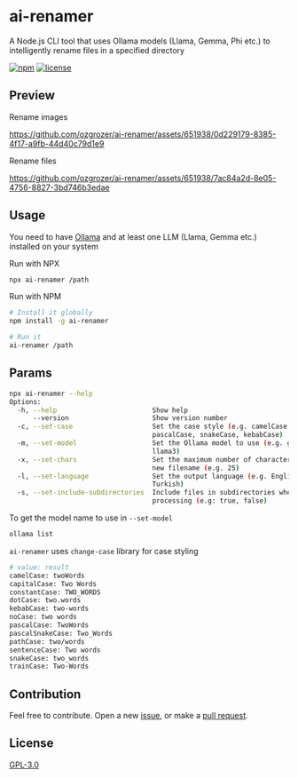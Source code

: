 # ai-renamer

A Node.js CLI tool that uses Ollama models (Llama, Gemma, Phi etc.) to intelligently rename files in a specified directory

[![npm](https://img.shields.io/npm/v/ai-renamer.svg?style=flat-square)](https://www.npmjs.com/package/ai-renamer)
[![license](https://img.shields.io/npm/l/ai-renamer?style=flat-square)](https://github.com/ozgrozer/ai-renamer/blob/main/license)

## Preview

Rename images

https://github.com/ozgrozer/ai-renamer/assets/651938/0d229179-8385-4f17-a9fb-44d40c79d1e9

Rename files

https://github.com/ozgrozer/ai-renamer/assets/651938/7ac84a2d-8e05-4756-8827-3bd746b3edae

## Usage

You need to have [Ollama](https://ollama.com/download) and at least one LLM (Llama, Gemma etc.) installed on your system

Run with NPX

```bash
npx ai-renamer /path
```

Run with NPM

```bash
# Install it globally
npm install -g ai-renamer

# Run it
ai-renamer /path
```

## Params

```bash
npx ai-renamer --help
Options:
  -h, --help                        Show help                          [boolean]
      --version                     Show version number                [boolean]
  -c, --set-case                    Set the case style (e.g. camelCase,
                                    pascalCase, snakeCase, kebabCase)   [string]
  -m, --set-model                   Set the Ollama model to use (e.g. gemma2,
                                    llama3)                             [string]
  -x, --set-chars                   Set the maximum number of characters in the
                                    new filename (e.g. 25)              [number]
  -l, --set-language                Set the output language (e.g. English,
                                    Turkish)                            [string]
  -s, --set-include-subdirectories  Include files in subdirectories when
                                    processing (e.g: true, false)       [string]
```

To get the model name to use in `--set-model`

```bash
ollama list
```

`ai-renamer` uses `change-case` library for case styling

```bash
# value: result
camelCase: twoWords
capitalCase: Two Words
constantCase: TWO_WORDS
dotCase: two.words
kebabCase: two-words
noCase: two words
pascalCase: TwoWords
pascalSnakeCase: Two_Words
pathCase: two/words
sentenceCase: Two words
snakeCase: two_words
trainCase: Two-Words
```

## Contribution

Feel free to contribute. Open a new [issue](https://github.com/ozgrozer/ai-renamer/issues), or make a [pull request](https://github.com/ozgrozer/ai-renamer/pulls).

## License

[GPL-3.0](https://github.com/ozgrozer/ai-renamer/blob/main/license)
